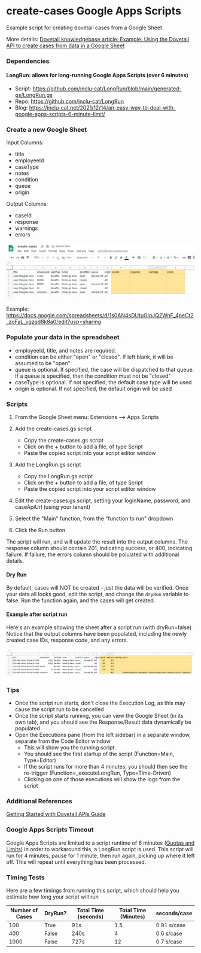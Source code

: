 # create-cases Google Apps Scripts
Example script for creating dovetail cases from a Google Sheet. 

More details: [Dovetail knowledgebase article: Example: Using the Dovetail API to create cases from data in a Google Sheet](https://support.dovetailsoftware.com/selfservice/solutions/show/1207)

### Dependencies 
#### LongRun: allows for long-running Google Apps Scripts (over 6 minutes)
* Script: https://github.com/inclu-cat/LongRun/blob/main/generated-gs/LongRun.gs
* Repo: https://github.com/inclu-cat/LongRun
* Blog: https://inclu-cat.net/2021/12/14/an-easy-way-to-deal-with-google-apps-scripts-6-minute-limit/


### Create a new Google Sheet 

Input Columns:
* title	
* employeeId	
* caseType	
* notes	
* condition	
* queue	
* origin	

Output Columns:
* caseId	
* response	
* warnings	
* errors															

![sheet.png](images/sheet.png)

Example: https://docs.google.com/spreadsheets/d/1s0AN4sDUtuGlqJQ2WnF_4peCt2_zoFaL_vgzqd8k8a0/edit?usp=sharing

### Populate your data in the spreadsheet

* employeeId, title, and notes are required.
* condition can be either "open" or "closed". If left blank, it will be assumed to be "open"
* queue is optional. If specified, the case will be dispatched to that queue. If a queue is specified, then the condition must not be "closed"
* caseType is optional. If not specified, the default case type will be used
* origin is optional. If not specified, the default origin will be used


### Scripts
1. From the Google Sheet menu: Extensions --> Apps Scripts
1. Add the create-cases.gs script
    * Copy the create-cases.gs script
    * Click on the + button to add a file, of type Script
    * Paste the copied script into your script editor window
1. Add the LongRun.gs script
    * Copy the LongRun.gs script
	* Click on the + button to add a file, of type Script
    * Paste the copied script into your script editor window

1. Edit the create-cases.gs script, setting your loginName, password, and caseApiUrl (using your tenant)
1. Select the "Main" function, from the "function to run" dropdown
1. Click the Run button

The script will run, and will update the result into the output columns.
The response column should contain 201, indicating success, or 400, indicating failure. If failure, the errors column should be polulated with additional details.

#### Dry Run
By default, cases will NOT be created - just the data will be verified.
Once your data all looks good, edit the script, and change the `dryRun` variable to false.
Run the function again, and the cases will get created.

#### Example after script run
Here's an example showing the sheet after a script run (with dryRun=false)
Notice that the output columns have been populated, including the newly created case IDs, response code, and any errors.

![sheet2.png](images/sheet2.png)

### Tips
* Once the script run starts, don't close the Execution Log, as this may cause the script run to be cancelled
* Once the script starts running, you can view the Google Sheet (in its own tab), and you should see the Response/Result data dynamically be populated
* Open the Executions pane (from the left sidebar) in a separate window, separate from the Code Editor window
    * This will show you the running script. 
    * You should see the first startup of the script (Function=Main, Type=Editor)
    * If the script runs for more than 4 minutes, you should then see the re-trigger (Function=_executeLongRun, Type=Time-Driven)
    * Clicking on one of those executions will show the logs from the script

### Additional References
[Getting Started with Dovetail APIs Guide](https://support.dovetailsoftware.com/selfservice/solutions/show/1199)

### Google Apps Scripts Timeout
Google Apps Scripts are limited to a script runtime of 6 minutes ([Quotas and Limits](https://developers.google.com/apps-script/guides/services/quotas?hl=en))
In order to workaround this, a LongRun script is used. This script will run for 4 minutes, pause for 1 minute, then run again, picking up where it left off. This will repeat until everything has been processed.

### Timing Tests
Here are a few timings from running this script, which should help you estimate how long your script will run

| Number of Cases | DryRun? | Total Time (seconds) | Total Time (Minutes) | seconds/case
| --------------- | ------- | -------------------- | -------------------- | ------------
| 100 | True | 91s | 1.5 | 0.91 s/case
| 400 | False | 240s | 4 | 0.6 s/case
| 1000 | False | 727s | 12 | 0.7 s/case






